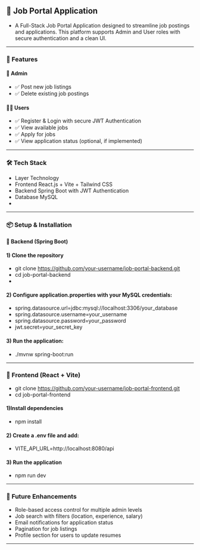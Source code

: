 ## 💼 Job Portal Application
 - A Full-Stack Job Portal Application designed to streamline job postings and applications. This platform supports Admin and User roles with secure authentication and a clean UI.
--- 
### 🚀 Features
#### 👤 Admin
- ✅ Post new job listings
- ✅ Delete existing job postings
  
 #### 🙋‍♂️ Users
- ✅ Register & Login with secure JWT Authentication
- ✅ View available jobs
- ✅ Apply for jobs
- ✅ View application status (optional, if implemented)

---

### 🛠️ Tech Stack
- Layer	Technology
- Frontend	React.js + Vite + Tailwind CSS
- Backend	Spring Boot with JWT Authentication
- Database	MySQL
- 
---

### 📦 Setup & Installation
#### 🔹 Backend (Spring Boot)

#### 1) Clone the repository
- git clone https://github.com/your-username/job-portal-backend.git
- cd job-portal-backend
- 
#### 2) Configure application.properties with your MySQL credentials:
- spring.datasource.url=jdbc:mysql://localhost:3306/your_database
- spring.datasource.username=your_username
- spring.datasource.password=your_password
- jwt.secret=your_secret_key

#### 3) Run the application:
- ./mvnw spring-boot:run

---

### 🔹 Frontend (React + Vite)
- git clone https://github.com/your-username/job-portal-frontend.git
- cd job-portal-frontend
  
#### 1)Install dependencies
- npm install

#### 2) Create a .env file and add:
- VITE_API_URL=http://localhost:8080/api

#### 3) Run the application
- npm run dev

---
  
### 🔮 Future Enhancements
- Role-based access control for multiple admin levels
- Job search with filters (location, experience, salary)
- Email notifications for application status
- Pagination for job listings
- Profile section for users to update resumes
--- 
